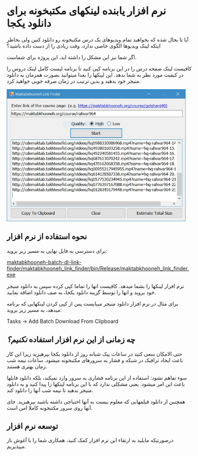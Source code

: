 ﻿# نرم افزار یابنده لینکهای مکتبخونه برای دانلود یکجا
آیا تا بحال شده که بخواهید تمام ویدیوهای یک درس مکتبخونه رو دانلود کنین ولی بخاطر اینکه لینک ویدیوها الگوی خاصی ندارد، وقت زیادی را از دست داده باشید؟

اگر شما نیز این مشکل را داشته اید، این پروژه برای شماست.

کافیست لینک صفحه درس را در این برنامه کپی کنید تا برنامه لیست کامل لینک دروس را در کیفیت مورد نظر به شما بدهد. این لینکها را بعدا میتوانید بصورت همزمان به دانلود منیجر خود بدهید و بدین ترتیب در زمان صرفه جویی خواهید کرد.

<a href="url"><img src="/screenshot.JPG" align="center" height="360" ></a>

## نحوه استفاده از نرم افزار
برای دسترسی به فایل نهایی به مسیر زیر بروید:

[maktabkhooneh-batch-dl-link-finder/maktabkhooneh_link_finder/bin/Release/maktabkhooneh_link_finder.exe](maktabkhooneh_link_finder/bin/Release/maktabkhooneh_link_finder.exe)

نرم افزار لینکها را بشما میدهد. کافیست انها را تماما کپی کرده سپس به دانلود منیجر خود بروید
و انها را توسط گزینه دانلود یکجا، به صف دانلود اضافه نمایید.

برای مثال در نرم افزار دانلود منیجر میبایست پس از کپی کردن لینکهایی که برنامه میدهد، به مسیر زیر بروید:

Tasks -> Add Batch Download From Clipboard

## چه زمانی از این نرم افزار استفاده *نکنیم؟*

حتی الامکان سعی کنید در ساعات پیک شبانه روز از دانلود یکجا بپرهیزید زیرا این کار باعث ایجاد ترافیک در شبکه و فشار به سرورهای مکتبخونه میشود. ساعات نیمه شب زمان بهتری هستند.

سوء تفاهم نشود: استفاده از این برنامه فشاری به سرور وارد نمیکند، بلکه دانلود فایلها باعث این امر میشود. یعنی مشکلی ندارد که با این برنامه لینکها را پیدا کنید و به دانلود منیجر بدهید تا نیمه شب آنها را دانلود کند.

همچنین از دانلود فیلمهایی که معلوم نیست به آنها احتیاجی داشته باشید بپرهیزید. جای آنها روی سرور مکتبخونه کاملا امن است.

## توسعه نرم افزار

درصورتیکه مایلید به ارتقاء این نرم افزار کمک کنید، همکاری شما را با آغوش باز میپذیریم.
